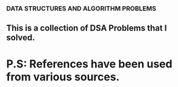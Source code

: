 ### DATA STRUCTURES AND ALGORITHM PROBLEMS 
## This is a collection of DSA Problems that I solved.
# P.S: References have been used from various sources.

